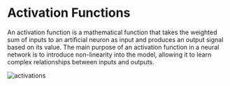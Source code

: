 # Activation Functions

An activation function is a mathematical function that takes the weighted sum of inputs to an artificial neuron as input and produces an output signal based on its value. The main purpose of an activation function in a neural network is to introduce non-linearity into the model, allowing it to learn complex relationships between inputs and outputs.

![activations](../../assets/image/activations.png)
